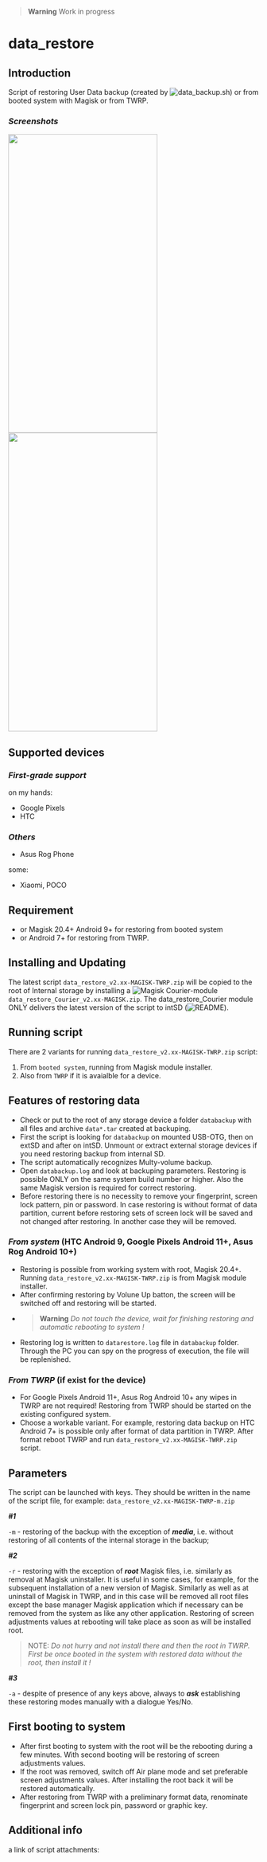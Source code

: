 > **Warning** Work in progress

# data_restore

## Introduction
Script of restoring User Data backup (created by ![data_backup.sh](https://github.com/Magisk-Modules-Alt-Repo/data_backup)) or from booted system with Magisk or from TWRP.

### ***Screenshots***

<img width="300" height="600" src="https://raw.githubusercontent.com/ziandzivan/data_restore/main/assets/Screenshot_20230301-132028.png"> <img width="300" height="600" src="https://raw.githubusercontent.com/ziandzivan/data_restore/main/assets/Screenshot_2023-03-02-03-36-34.png">

## Supported devices  
  
### ***First-grade support***
  
on my hands:
- Google Pixels
- HTC
  
### ***Others***

- Asus Rog Phone
  
some:
- Xiaomi, POCO

## Requirement

- or Magisk 20.4+ Android 9+ for restoring from booted system
- or Android 7+ for restoring from TWRP.

## Installing and Updating

The latest script `data_restore_v2.xx-MAGISK-TWRP.zip` will be copied to the root of Internal storage by installing a ![Magisk Courier-module](https://github.com/ziandzivan/data_restore_Courier) `data_restore_Courier_v2.xx-MAGISK.zip`. The data_restore_Courier module ONLY delivers the latest version of the script to intSD (![README](https://github.com/ziandzivan/data_restore_Courier#readme)).

## Running script

There are 2 variants for running `data_restore_v2.xx-MAGISK-TWRP.zip` script:
1. From `booted system`, running from Magisk module installer.
2. Also from `TWRP` if it is avaialble for a device. 

## Features of restoring data

- Check or put to the root of any storage device a folder `databackup` with all files and archive `data*.tar` created at backuping.
- First the script is looking for `databackup` on mounted USB-OTG, then on extSD and after on intSD. Unmount or extract external storage devices if you need restoring backup from internal SD.
- The script automatically recognizes Multy-volume backup.
- Open `databackup.log` and look at backuping parameters. Restoring is possible ONLY on the same system build number or higher. Also the same Magisk version is required for correct restoring.
- Before restoring there is no necessity to remove your fingerprint, screen lock pattern, pin or password. In case restoring is without format of data partition, current before restoring sets of screen lock will be saved and not changed after restoring. In another case they will be removed.

### ***From system*** (HTC Android 9, Google Pixels Android 11+, Asus Rog Android 10+)
- Restoring is possible from working system with root, Magisk 20.4+. Running `data_restore_v2.xx-MAGISK-TWRP.zip` is from Magisk module installer. 
- After confirming restoring by Volune Up batton, the screen will be switched off and restoring will be started.
- > **Warning** _Do not touch the device, wait for finishing restoring and automatic rebooting to system !_ 
- Restoring log is written to `datarestore.log` file in `databackup` folder. Through the PC you can spy on the progress of execution, the file will be replenished.

### ***From TWRP*** (if exist for the device)
- For Google Pixels Android 11+, Asus Rog Android 10+ any wipes in TWRP are not required! Restoring from TWRP should be started on the existing configured system.
- Choose a workable variant. For example, restoring data backup on HTC Android 7+ is possible only after format of data partition in TWRP. After format reboot TWRP and run `data_restore_v2.xx-MAGISK-TWRP.zip` script.

## Parameters

The script can be launched with keys. They should be written in the name of the script file, for example: `data_restore_v2.xx-MAGISK-TWRP-m.zip`

***#1***

`-m` - restoring of the backup with the exception of ***media***, i.e. without restoring of all contents of the internal storage in the backup;

***#2***

`-r` - restoring with the exception of ***root*** Magisk files, i.e. similarly as removal at Magisk uninstaller. It is useful in some cases, for example, for the subsequent installation of a new version of Magisk. Similarly as well as at uninstall of Magisk in TWRP, and in this case will be removed all root files except the base manager Magisk application which if necessary can be removed from the system as like any other application. Restoring of screen adjustments values at rebooting will take place as soon as will be installed root.
> NOTE: _Do not hurry and not install there and then the root in TWRP.  First be once booted in the system with restored data without the root, then install it !_

***#3***

`-a` - despite of presence of any keys above, always to ***ask*** establishing these restoring modes manually with a dialogue Yes/No.

## First booting to system

- After first booting to system with the root will be the rebooting during a few minutes. With second booting will be restoring of screen adjustments values.
- If the root was removed, switch off Air plane mode and set preferable screen adjustments values. After installing the root back it will be restored automatically.
- After restoring from TWRP with a preliminary format data, renominate fingerprint and screen lock pin, password or graphic key.

## Additional info

a link of script attachments:
